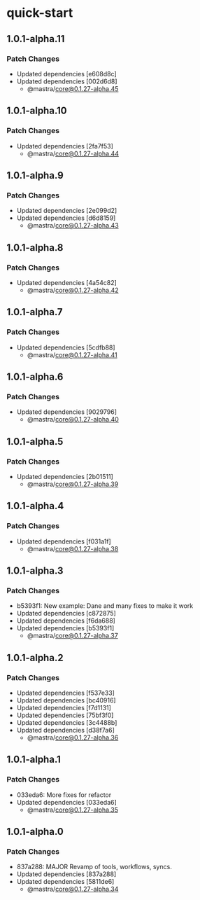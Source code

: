 # quick-start

## 1.0.1-alpha.11

### Patch Changes

- Updated dependencies [e608d8c]
- Updated dependencies [002d6d8]
  - @mastra/core@0.1.27-alpha.45

## 1.0.1-alpha.10

### Patch Changes

- Updated dependencies [2fa7f53]
  - @mastra/core@0.1.27-alpha.44

## 1.0.1-alpha.9

### Patch Changes

- Updated dependencies [2e099d2]
- Updated dependencies [d6d8159]
  - @mastra/core@0.1.27-alpha.43

## 1.0.1-alpha.8

### Patch Changes

- Updated dependencies [4a54c82]
  - @mastra/core@0.1.27-alpha.42

## 1.0.1-alpha.7

### Patch Changes

- Updated dependencies [5cdfb88]
  - @mastra/core@0.1.27-alpha.41

## 1.0.1-alpha.6

### Patch Changes

- Updated dependencies [9029796]
  - @mastra/core@0.1.27-alpha.40

## 1.0.1-alpha.5

### Patch Changes

- Updated dependencies [2b01511]
  - @mastra/core@0.1.27-alpha.39

## 1.0.1-alpha.4

### Patch Changes

- Updated dependencies [f031a1f]
  - @mastra/core@0.1.27-alpha.38

## 1.0.1-alpha.3

### Patch Changes

- b5393f1: New example: Dane and many fixes to make it work
- Updated dependencies [c872875]
- Updated dependencies [f6da688]
- Updated dependencies [b5393f1]
  - @mastra/core@0.1.27-alpha.37

## 1.0.1-alpha.2

### Patch Changes

- Updated dependencies [f537e33]
- Updated dependencies [bc40916]
- Updated dependencies [f7d1131]
- Updated dependencies [75bf3f0]
- Updated dependencies [3c4488b]
- Updated dependencies [d38f7a6]
  - @mastra/core@0.1.27-alpha.36

## 1.0.1-alpha.1

### Patch Changes

- 033eda6: More fixes for refactor
- Updated dependencies [033eda6]
  - @mastra/core@0.1.27-alpha.35

## 1.0.1-alpha.0

### Patch Changes

- 837a288: MAJOR Revamp of tools, workflows, syncs.
- Updated dependencies [837a288]
- Updated dependencies [5811de6]
  - @mastra/core@0.1.27-alpha.34
